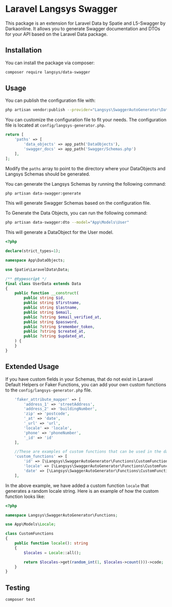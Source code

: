 # Laravel Langsys Swagger


This package is an extension for Laravel Data by Spatie and L5-Swagger by Darkaonline. It allows you to generate Swagger documentation and DTOs for your API based on the Laravel Data package.

## Installation

You can install the package via composer:

```bash
composer require langsys/data-swagger
```

## Usage

You can publish the configuration file with:

```bash
php artisan vendor:publish --provider="Langsys\SwaggerAutoGenerator\DataSwaggerServiceProvider" --tag="config"
```

You can customize the configuration file to fit your needs. The configuration file is located at `config/langsys-generator.php`.

```php
return [
    'paths' => [
        'data_objects' => app_path('DataObjects'),
        'swagger_docs' => app_path('Swagger/Schemas.php')
    ],
];
```

Modify the `paths` array to point to the directory where your DataObjects and Langsys Schemas should be generated.

You can generate the Langsys Schemas by running the following command:

```bash
php artisan data-swagger:generate
```

This will generate Swagger Schemas based on the configuration file.

To Generate the Data Objects, you can run the following command:

```bash
php artisan data-swagger:dto --model="App\Models\User"
```

This will generate a DataObject for the User model.

```php
<?php

declare(strict_types=1);

namespace App\DataObjects;

use Spatie\LaravelData\Data;

/** @typescript */
final class UserData extends Data
{
    public function __construct(
        public string $id,       
        public string $firstname,
        public string $lastname,
        public string $email,       
        public ?string $email_verified_at,
        public string $password,       
        public ?string $remember_token,        
        public ?string $created_at,
        public ?string $updated_at,      
    ) {
    }
}
```

## Extended Usage

If you have custom fields in your Schemas, that do not exist in Laravel Default Helpers or Faker Functions, you can add your own custom functions to the `config/langsys-generator.php` file.

```php
    'faker_attribute_mapper' => [
        'address_1' => 'streetAddress',
        'address_2' => 'buildingNumber',
        'zip' => 'postcode',
        '_at' => 'date',
        '_url' => 'url',
        'locale' => 'locale',
        'phone' => 'phoneNumber',
        '_id' => 'id'
    ],

    //These are examples of custom functions that can be used in the data object, you can add more functions here, or remove them if you don't need them.
    'custom_functions' => [
        'id' => [\Langsys\SwaggerAutoGenerator\Functions\CustomFunctions::class,'id'],
        'locale' => [\Langsys\SwaggerAutoGenerator\Functions\CustomFunctions::class,'locale'],
        'date' => [\Langsys\SwaggerAutoGenerator\Functions\CustomFunctions::class,'date'],
    ],
```
In the above example, we have added a custom function `locale` that generates a random locale string.
Here is an example of how the custom function looks like:

```php
<?php

namespace Langsys\SwaggerAutoGenerator\Functions;

use App\Models\Locale;

class CustomFunctions
{  
    public function locale(): string
    {
        $locales = Locale::all();

        return $locales->get(random_int(1, $locales->count()))->code;
    }
}
```

## Testing

```bash
composer test
```
